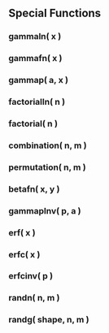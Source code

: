 ## Special Functions

### gammaln( x )

### gammafn( x )

### gammap( a, x )

### factorialln( n )

### factorial( n )

### combination( n, m )

### permutation( n, m )

### betafn( x, y )

### gammapInv( p, a )

### erf( x )

### erfc( x )

### erfcinv( p )

### randn( n, m )

### randg( shape, n, m )
